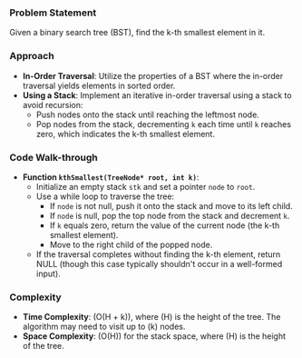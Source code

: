 ### Problem Statement
Given a binary search tree (BST), find the k-th smallest element in it.

### Approach
- **In-Order Traversal**: Utilize the properties of a BST where the in-order traversal yields elements in sorted order. 
- **Using a Stack**: Implement an iterative in-order traversal using a stack to avoid recursion:
  - Push nodes onto the stack until reaching the leftmost node.
  - Pop nodes from the stack, decrementing `k` each time until `k` reaches zero, which indicates the k-th smallest element.

### Code Walk-through
- **Function `kthSmallest(TreeNode* root, int k)`**:
  - Initialize an empty stack `stk` and set a pointer `node` to `root`.
  - Use a while loop to traverse the tree:
    - If `node` is not null, push it onto the stack and move to its left child.
    - If `node` is null, pop the top node from the stack and decrement `k`.
    - If `k` equals zero, return the value of the current node (the k-th smallest element).
    - Move to the right child of the popped node.
  - If the traversal completes without finding the k-th element, return NULL (though this case typically shouldn't occur in a well-formed input).

### Complexity
- **Time Complexity**: \(O(H + k)\), where \(H\) is the height of the tree. The algorithm may need to visit up to \(k\) nodes.
- **Space Complexity**: \(O(H)\) for the stack space, where \(H\) is the height of the tree.

